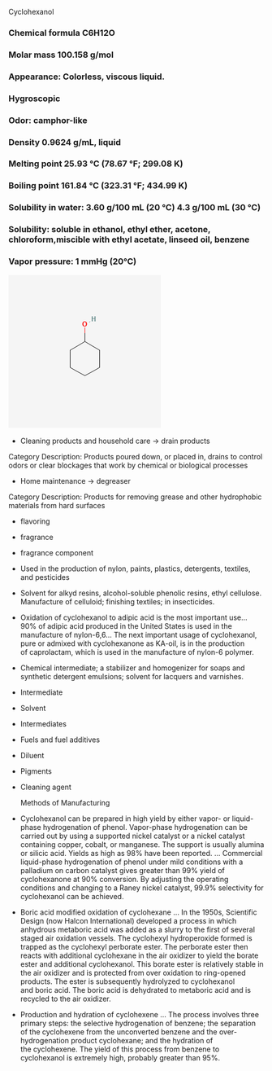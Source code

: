 Cyclohexanol

### Chemical formula  C6H12O
### Molar mass  100.158 g/mol
### Appearance:  Colorless, viscous liquid.
### Hygroscopic
### Odor:  camphor-like
### Density 0.9624 g/mL, liquid
### Melting point 25.93 °C (78.67 °F; 299.08 K)
### Boiling point 161.84 °C (323.31 °F; 434.99 K)
### Solubility in water: 3.60 g/100 mL (20 °C) 4.3 g/100 mL (30 °C)
### Solubility:  soluble in ethanol, ethyl ether, acetone, chloroform,miscible with ethyl acetate, linseed oil, benzene
### Vapor pressure:  1 mmHg (20°C)

![cyclohexanol molecule](../images/cyclohexanolmolecule.png)

* Cleaning products and household care \-\> drain products

Category Description: Products poured down, or placed in, drains to control odors or clear blockages that work by chemical or biological processes

* Home maintenance \-\> degreaser

Category Description: Products for removing grease and other hydrophobic materials from hard surfaces

* flavoring

* fragrance

* fragrance component

* Used in the production of nylon, paints, plastics, detergents, textiles, and pesticides  
* Solvent for alkyd resins, alcohol-soluble phenolic resins, ethyl cellulose. Manufacture of celluloid; finishing textiles; in insecticides.  
* Oxidation of cyclohexanol to adipic acid is the most important use... 90% of adipic acid produced in the United States is used in the manufacture of nylon-6,6... The next important usage of cyclohexanol, pure or admixed with cyclohexanone as KA-oil, is in the production of caprolactam, which is used in the manufacture of nylon-6 polymer.  
* Chemical intermediate; a stabilizer and homogenizer for soaps and synthetic detergent emulsions; solvent for lacquers and varnishes.

* Intermediate

* Solvent

* Intermediates

* Fuels and fuel additives

* Diluent

* Pigments

* Cleaning agent

  Methods of Manufacturing


* Cyclohexanol can be prepared in high yield by either vapor- or liquid-phase hydrogenation of phenol. Vapor-phase hydrogenation can be carried out by using a supported nickel catalyst or a nickel catalyst containing copper, cobalt, or manganese. The support is usually alumina or silicic acid. Yields as high as 98% have been reported. ... Commercial liquid-phase hydrogenation of phenol under mild conditions with a palladium on carbon catalyst gives greater than 99% yield of cyclohexanone at 90% conversion. By adjusting the operating conditions and changing to a Raney nickel catalyst, 99.9% selectivity for cyclohexanol can be achieved.

* Boric acid modified oxidation of cyclohexane ... In the 1950s, Scientific Design (now Halcon International) developed a process in which anhydrous metaboric acid was added as a slurry to the first of several staged air oxidation vessels. The cyclohexyl hydroperoxide formed is trapped as the cyclohexyl perborate ester. The perborate ester then reacts with additional cyclohexane in the air oxidizer to yield the borate ester and additional cyclohexanol. This borate ester is relatively stable in the air oxidizer and is protected from over oxidation to ring-opened products. The ester is subsequently hydrolyzed to cyclohexanol and boric acid. The boric acid is dehydrated to metaboric acid and is recycled to the air oxidizer.  
    
    
* Production and hydration of cyclohexene ... The process involves three primary steps: the selective hydrogenation of benzene; the separation of the cyclohexene from the unconverted benzene and the over-hydrogenation product cyclohexane; and the hydration of the cyclohexene. The yield of this process from benzene to cyclohexanol is extremely high, probably greater than 95%.